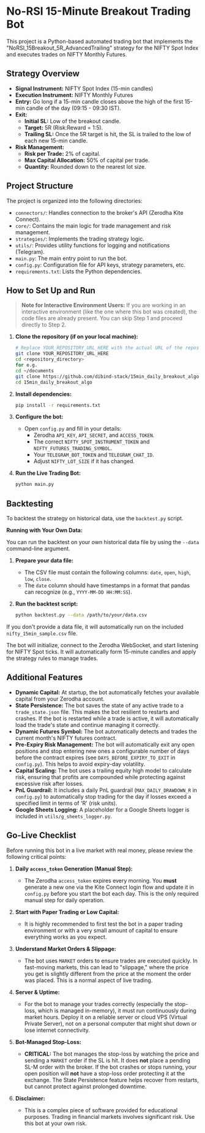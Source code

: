 # No-RSI 15-Minute Breakout Trading Bot

This project is a Python-based automated trading bot that implements the "NoRSI_15Breakout_5R_AdvancedTrailing" strategy for the NIFTY Spot Index and executes trades on NIFTY Monthly Futures.

## Strategy Overview

- **Signal Instrument:** NIFTY Spot Index (15-min candles)
- **Execution Instrument:** NIFTY Monthly Futures
- **Entry:** Go long if a 15-min candle closes above the high of the first 15-min candle of the day (09:15 - 09:30 IST).
- **Exit:**
    - **Initial SL:** Low of the breakout candle.
    - **Target:** 5R (Risk:Reward = 1:5).
    - **Trailing SL:** Once the 5R target is hit, the SL is trailed to the low of each new 15-min candle.
- **Risk Management:**
    - **Risk per Trade:** 2% of capital.
    - **Max Capital Allocation:** 50% of capital per trade.
    - **Quantity:** Rounded down to the nearest lot size.

## Project Structure

The project is organized into the following directories:

- `connectors/`: Handles connection to the broker's API (Zerodha Kite Connect).
- `core/`: Contains the main logic for trade management and risk management.
- `strategies/`: Implements the trading strategy logic.
- `utils/`: Provides utility functions for logging and notifications (Telegram).
- `main.py`: The main entry point to run the bot.
- `config.py`: Configuration file for API keys, strategy parameters, etc.
- `requirements.txt`: Lists the Python dependencies.

## How to Set Up and Run

> **Note for Interactive Environment Users:** If you are working in an interactive environment (like the one where this bot was created), the code files are already present. You can skip Step 1 and proceed directly to Step 2.

1.  **Clone the repository (if on your local machine):**
    ```bash
    # Replace YOUR_REPOSITORY_URL_HERE with the actual URL of the repository
    git clone YOUR_REPOSITORY_URL_HERE
    cd <repository_directory>
    for e.g. 
    cd ~/documents
    git clone https://github.com/dibind-stack/15min_daily_breakout_algo.git
    cd 15min_daily_breakout_algo
    ```

2.  **Install dependencies:**
    ```bash
    pip install -r requirements.txt
    ```

3.  **Configure the bot:**
    - Open `config.py` and fill in your details:
        - Zerodha `API_KEY`, `API_SECRET`, and `ACCESS_TOKEN`.
        - The correct `NIFTY_SPOT_INSTRUMENT_TOKEN` and `NIFTY_FUTURES_TRADING_SYMBOL`.
        - Your `TELEGRAM_BOT_TOKEN` and `TELEGRAM_CHAT_ID`.
        - Adjust `NIFTY_LOT_SIZE` if it has changed.

4.  **Run the Live Trading Bot:**
    ```bash
    python main.py
    ```

## Backtesting

To backtest the strategy on historical data, use the `backtest.py` script.

**Running with Your Own Data:**

You can run the backtest on your own historical data file by using the `--data` command-line argument.

1.  **Prepare your data file:**
    - The CSV file must contain the following columns: `date`, `open`, `high`, `low`, `close`.
    - The `date` column should have timestamps in a format that pandas can recognize (e.g., `YYYY-MM-DD HH:MM:SS`).

2.  **Run the backtest script:**
    ```bash
    python backtest.py --data /path/to/your/data.csv
    ```

If you don't provide a data file, it will automatically run on the included `nifty_15min_sample.csv` file.

The bot will initialize, connect to the Zerodha WebSocket, and start listening for NIFTY Spot ticks. It will automatically form 15-minute candles and apply the strategy rules to manage trades.

## Additional Features

- **Dynamic Capital:** At startup, the bot automatically fetches your available capital from your Zerodha account.
- **State Persistence:** The bot saves the state of any active trade to a `trade_state.json` file. This makes the bot resilient to restarts and crashes. If the bot is restarted while a trade is active, it will automatically load the trade's state and continue managing it correctly.
- **Dynamic Futures Symbol:** The bot automatically detects and trades the current month's NIFTY futures contract.
- **Pre-Expiry Risk Management:** The bot will automatically exit any open positions and stop entering new ones a configurable number of days before the contract expires (see `DAYS_BEFORE_EXPIRY_TO_EXIT` in `config.py`). This helps to avoid expiry-day volatility.
- **Capital Scaling:** The bot uses a trailing equity high model to calculate risk, ensuring that profits are compounded while protecting against excessive risk after losses.
- **PnL Guardrail:** It includes a daily PnL guardrail (`MAX_DAILY_DRAWDOWN_R` in `config.py`) to automatically stop trading for the day if losses exceed a specified limit in terms of 'R' (risk units).
- **Google Sheets Logging:** A placeholder for a Google Sheets logger is included in `utils/g_sheets_logger.py`.

## Go-Live Checklist

Before running this bot in a live market with real money, please review the following critical points:

1.  **Daily `access_token` Generation (Manual Step):**
    - The Zerodha `access_token` expires every morning. You **must** generate a new one via the Kite Connect login flow and update it in `config.py` before you start the bot each day. This is the only required manual step for daily operation.

2.  **Start with Paper Trading or Low Capital:**
    - It is highly recommended to first test the bot in a paper trading environment or with a very small amount of capital to ensure everything works as you expect.

3.  **Understand Market Orders & Slippage:**
    - The bot uses `MARKET` orders to ensure trades are executed quickly. In fast-moving markets, this can lead to "slippage," where the price you get is slightly different from the price at the moment the order was placed. This is a normal aspect of live trading.

4.  **Server & Uptime:**
    - For the bot to manage your trades correctly (especially the stop-loss, which is managed in-memory), it must run continuously during market hours. Deploy it on a reliable server or cloud VPS (Virtual Private Server), not on a personal computer that might shut down or lose internet connectivity.

5.  **Bot-Managed Stop-Loss:**
    - **CRITICAL:** The bot manages the stop-loss by watching the price and sending a `MARKET` order if the SL is hit. It does **not** place a pending SL-M order with the broker. If the bot crashes or stops running, your open position will **not** have a stop-loss order protecting it at the exchange. The State Persistence feature helps recover from restarts, but cannot protect against prolonged downtime.

6.  **Disclaimer:**
    - This is a complex piece of software provided for educational purposes. Trading in financial markets involves significant risk. Use this bot at your own risk.
